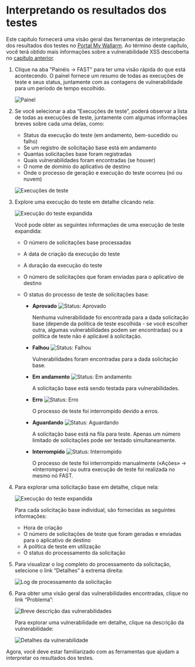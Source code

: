 [img-dashboard]:            ../../images/fast/qsg/common/test-interpretation/25-qsg-fast-test-int-dashboard.png
[img-testrun]:              ../../images/fast/qsg/common/test-interpretation/27-qsg-fast-test-int-testrun-screen.png
[img-test-run-expanded]:    ../../images/fast/qsg/common/test-interpretation/28-qsg-fast-testrun-opened.png
[img-status-passed]:        ../../images/fast/qsg/common/test-interpretation/passed-colored.png
[img-status-failed]:        ../../images/fast/qsg/common/test-interpretation/failed-colored.png
[img-status-inprogress]:    ../../images/fast/qsg/common/test-interpretation/in-progress.png
[img-status-error]:         ../../images/fast/qsg/common/test-interpretation/error-colored.png
[img-status-waiting]:       ../../images/fast/qsg/common/test-interpretation/waiting-colored.png
[img-status-interrupted]:   ../../images/fast/qsg/common/test-interpretation/interrupted-colored.png
[img-testrun-expanded]:     ../../images/fast/qsg/common/test-interpretation/29-qsg-fast-test-int-testrun-expanded.png
[img-log]:                  ../../images/fast/qsg/common/test-interpretation/30-qsg-fast-test-int-testrun-log.png
[img-vuln-description]:     ../../images/fast/qsg/common/test-interpretation/31-qsg-fast-test-int-events-vuln-description.png     
[img-vuln-details]:         ../../images/fast/qsg/common/test-interpretation/32-qsg-fast-int-issue-details.png

[link-previous-chapter]:    test-run.md
[link-wl-console]:          https://us1.my.wallarm.com
[link-how-to-search]:       https://docs.wallarm.com/en/user-en/use-search-en.html    


# Interpretando os resultados dos testes

Este capítulo fornecerá uma visão geral das ferramentas de interpretação dos resultados dos testes no [Portal My Wallarm][link-wl-console]. Ao término deste capítulo, você terá obtido mais informações sobre a vulnerabilidade XSS descoberta no [capítulo anterior][link-previous-chapter].

1. Clique na aba "Painéis → FAST" para ter uma visão rápida do que está acontecendo. O painel fornece um resumo de todas as execuções de teste e seus status, juntamente com as contagens de vulnerabilidade para um período de tempo escolhido.

    ![Painel][img-dashboard]

2.  Se você selecionar a aba “Execuções de teste”, poderá observar a lista de todas as execuções de teste, juntamente com algumas informações breves sobre cada uma delas, como:

    * Status da execução do teste (em andamento, bem-sucedido ou falho)
    * Se um registro de solicitação base está em andamento
    * Quantas solicitações base foram registradas
    * Quais vulnerabilidades foram encontradas (se houver)
    * O nome de domínio do aplicativo de destino
    * Onde o processo de geração e execução do teste ocorreu (nó ou nuvem)

    ![Execuções de teste][img-testrun]

3.  Explore uma execução do teste em detalhe clicando nela:

    ![Execução do teste expandida][img-test-run-expanded]

    Você pode obter as seguintes informações de uma execução de teste expandida:

    * O número de solicitações base processadas
    * A data de criação da execução do teste
    * A duração da execução do teste
    * O número de solicitações que foram enviadas para o aplicativo de destino
    * O status do processo de teste de solicitações base:

        * **Aprovado** ![Status: Aprovado][img-status-passed]
        
            Nenhuma vulnerabilidade foi encontrada para a dada solicitação base (depende da política de teste escolhida - se você escolher outra, algumas vulnerabilidades podem ser encontradas) ou a política de teste não é aplicável à solicitação.
        
        * **Falhou** ![Status: Falhou][img-status-failed]  
        
            Vulnerabilidades foram encontradas para a dada solicitação base.
            
        * **Em andamento** ![Status: Em andamento][img-status-inprogress]
              
            A solicitação base está sendo testada para vulnerabilidades.
            
        * **Erro** ![Status: Erro][img-status-error]  
            
            O processo de teste foi interrompido devido a erros.
            
        * **Aguardando** ![Status: Aguardando][img-status-waiting]      
        
            A solicitação base está na fila para teste. Apenas um número limitado de solicitações pode ser testado simultaneamente.
            
        * **Interrompido** ![Status: Interrompido][img-status-interrupted]
        
            O processo de teste foi interrompido manualmente («Ações» → «Interromper») ou outra execução de teste foi realizada no mesmo nó FAST.

4.  Para explorar uma solicitação base em detalhe, clique nela:

    ![Execução do teste expandida][img-testrun-expanded]
    
    Para cada solicitação base individual, são fornecidas as seguintes informações:

    * Hora de criação
    * O número de solicitações de teste que foram geradas e enviadas para o aplicativo de destino
    * A política de teste em utilização
    * O status do processamento da solicitação

5.  Para visualizar o log completo do processamento da solicitação, selecione o link “Detalhes” à extrema direita:

    ![Log de processamento da solicitação][img-log]

6.  Para obter uma visão geral das vulnerabilidades encontradas, clique no link “Problema”:

    ![Breve descrição das vulnerabilidades][img-vuln-description]

    Para explorar uma vulnerabilidade em detalhe, clique na descrição da vulnerabilidade:

    ![Detalhes da vulnerabilidade][img-vuln-details]
            
Agora, você deve estar familiarizado com as ferramentas que ajudam a interpretar os resultados dos testes.